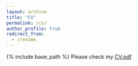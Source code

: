 ```yaml
---
layout: archive
title: "CV"
permalink: /cv/
author_profile: true
redirect_from:
  - /resume
---
```


{% include base_path %}
Please check my [CV.pdf]()



 
 
